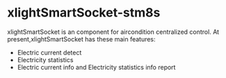 # xlightSmartSocket-stm8s
xlightSmartSocket is an component for aircondition centralized control.
At present,xlightSmartSocket has these main features:
- Electric current detect
- Electricity statistics
- Electric current info and Electricity statistics info report

